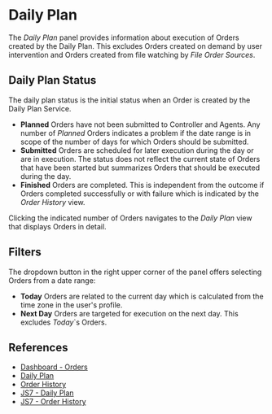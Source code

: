 # Daily Plan

The *Daily Plan* panel provides information about execution of Orders created by the Daily Plan. This excludes Orders created on demand by user intervention and Orders created from file watching by *File Order Sources*.

## Daily Plan Status

The daily plan status is the initial status when an Order is created by the Daily Plan Service.

- **Planned** Orders have not been submitted to Controller and Agents. Any number of *Planned* Orders indicates a problem if the date range is in scope of the number of days for which Orders should be submitted.
- **Submitted** Orders are scheduled for later execution during the day or are in execution. The status does not reflect the current state of Orders that have been started but summarizes Orders that should be executed during the day.
- **Finished** Orders are completed. This is independent from the outcome if Orders completed successfully or with failure which is indicated by the *Order History* view.

Clicking the indicated number of Orders navigates to the *Daily Plan* view that displays Orders in detail.

## Filters

The dropdown button in the right upper corner of the panel offers selecting Orders from a date range:

- **Today** Orders are related to the current day which is calculated from the time zone in the user's profile.
- **Next Day** Orders are targeted for execution on the next day. This excludes *Today*`s Orders.

## References

- [Dashboard - Orders](/dashboard-orders)
- [Daily Plan](/daily-plan)
- [Order History](/history-orders)
- [JS7 - Daily Plan](https://kb.sos-berlin.com/display/JS7/JS7+-+Daily+Plan)
- [JS7 - Order History](https://kb.sos-berlin.com/display/JS7/JS7+-+Order+History)
